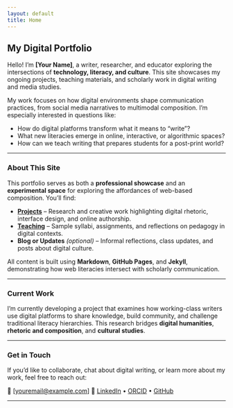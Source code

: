 ```yaml
---
layout: default
title: Home
---
```


## My Digital Portfolio

Hello! I’m **[Your Name]**, a writer, researcher, and educator exploring the intersections of **technology, literacy, and culture**. This site showcases my ongoing projects, teaching materials, and scholarly work in digital writing and media studies.

My work focuses on how digital environments shape communication practices, from social media narratives to multimodal composition. I’m especially interested in questions like:

* How do digital platforms transform what it means to “write”?
* What new literacies emerge in online, interactive, or algorithmic spaces?
* How can we teach writing that prepares students for a post-print world?

---

### About This Site

This portfolio serves as both a **professional showcase** and an **experimental space** for exploring the affordances of web-based composition. You’ll find:

* **[Projects](projects/)** – Research and creative work highlighting digital rhetoric, interface design, and online authorship.
* **[Teaching](teaching/)** – Sample syllabi, assignments, and reflections on pedagogy in digital contexts.
* **Blog or Updates** *(optional)* – Informal reflections, class updates, and posts about digital culture.

All content is built using **Markdown**, **GitHub Pages**, and **Jekyll**, demonstrating how web literacies intersect with scholarly communication.

---

### Current Work

I’m currently developing a project that examines how working-class writers use digital platforms to share knowledge, build community, and challenge traditional literacy hierarchies. This research bridges **digital humanities**, **rhetoric and composition**, and **cultural studies**.

---

### Get in Touch

If you’d like to collaborate, chat about digital writing, or learn more about my work, feel free to reach out:

📧 [[youremail@example.com](mailto:youremail@example.com)]
🔗 [LinkedIn](#) • [ORCID](#) • [GitHub](https://github.com/yourusername)

---